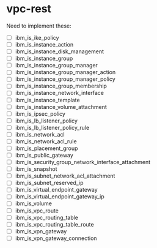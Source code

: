 # vpc-rest

Need to implement these:
- [ ] ibm_is_ike_policy
- [ ] ibm_is_instance_action
- [ ] ibm_is_instance_disk_management
- [ ] ibm_is_instance_group
- [ ] ibm_is_instance_group_manager
- [ ] ibm_is_instance_group_manager_action
- [ ] ibm_is_instance_group_manager_policy
- [ ] ibm_is_instance_group_membership
- [ ] ibm_is_instance_network_interface
- [ ] ibm_is_instance_template
- [ ] ibm_is_instance_volume_attachment
- [ ] ibm_is_ipsec_policy
- [ ] ibm_is_lb_listener_policy
- [ ] ibm_is_lb_listener_policy_rule
- [ ] ibm_is_network_acl
- [ ] ibm_is_network_acl_rule
- [ ] ibm_is_placement_group
- [ ] ibm_is_public_gateway
- [ ] ibm_is_security_group_network_interface_attachment
- [ ] ibm_is_snapshot
- [ ] ibm_is_subnet_network_acl_attachment
- [ ] ibm_is_subnet_reserved_ip
- [ ] ibm_is_virtual_endpoint_gateway
- [ ] ibm_is_virtual_endpoint_gateway_ip
- [ ] ibm_is_volume
- [ ] ibm_is_vpc_route
- [ ] ibm_is_vpc_routing_table
- [ ] ibm_is_vpc_routing_table_route
- [ ] ibm_is_vpn_gateway
- [ ] ibm_is_vpn_gateway_connection
